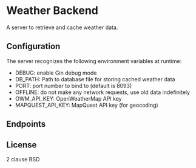 # Weather Backend

A server to retrieve and cache weather data.

## Configuration

The server recognizes the following environment variables at runtime:

- DEBUG: enable Gin debug mode
- DB_PATH: Path to database file for storing cached weather data
- PORT: port number to bind to (default is 8093)
- OFFLINE: do not make any network requests, use old data indefinitely
- OWM_API_KEY: OpenWeatherMap API key
- MAPQUEST_API_KEY: MapQuest API key (for geocoding)

## Endpoints

## License

2 clause BSD
